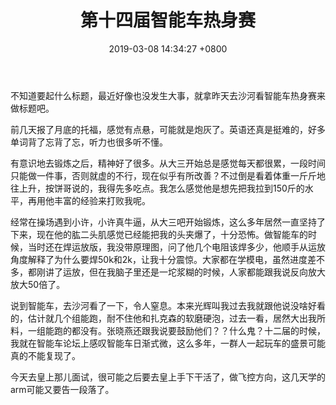 ﻿---
layout: post
title: 第十四届智能车热身赛
date: 2019-03-08 14:34:27 +0800
categories: 日记
issue_id: 49
---

不知道要起什么标题，最近好像也没发生大事，就拿昨天去沙河看智能车热身赛来做标题吧。

前几天报了月底的托福，感觉有点悬，可能就是炮灰了。英语还真是挺难的，好多单词背了忘背了忘，听力也很多听不懂。

有意识地去锻炼之后，精神好了很多。从大三开始总是感觉每天都很累，一段时间只能做一件事，否则就虚的不行，现在似乎有所改善？不过倒是看着体重一斤斤地往上升，按饼哥说的，我得先多吃点。我怎么感觉他是想先把我拉到150斤的水平，再用他丰富的经验来打败我呢。

经常在操场遇到小许，小许真牛逼，从大三吧开始锻炼，这么多年居然一直坚持了下来，现在他的肱二头肌感觉已经能把我的头夹爆了，十分恐怖。做智能车的时候，当时还在焊运放版，我没带原理图，问了他几个电阻该焊多少，他顺手从运放角度解释了为什么要焊50k和2k，让我十分震惊。大家都在学模电，虽然进度差不多，都刚讲了运放，但在我脑子里还是一坨浆糊的时候，人家都能跟我说反向放大放大50倍了。

说到智能车，去沙河看了一下，令人窒息。本来光辉叫我过去我就跟他说没啥好看的，估计就几个组能跑，耐不住他和扎克森的软磨硬泡，过去一看，居然大出我所料，一组能跑的都没有。张晓燕还跟我说要鼓励他们？？什么鬼？十二届的时候，我就在智能车论坛上感叹智能车日渐式微，这么多年，一群人一起玩车的盛景可能真的不能复现了。

今天去皇上那儿面试，很可能之后要去皇上手下干活了，做飞控方向，这几天学的arm可能又要告一段落了。
